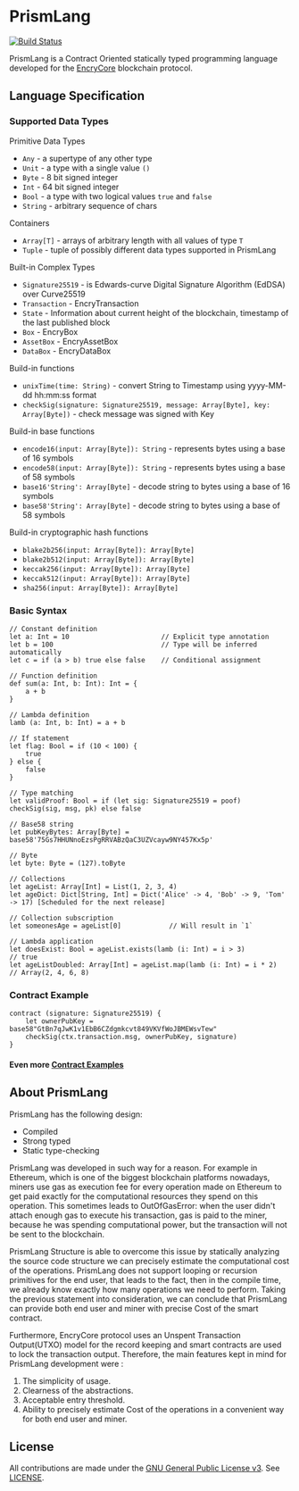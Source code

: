 # PrismLang
[![Build Status](https://api.travis-ci.org/EncryFoundation/PrismLang.svg?branch=master)](https://travis-ci.org/EncryFoundation/PrismLang)

PrismLang is a Contract Oriented statically typed programming language developed for the [EncryCore](https://github.com/EncryFoundation/EncryCore) blockchain protocol.

## Language Specification

### Supported Data Types

Primitive Data Types
- `Any` - a supertype of any other type
- `Unit` - a type with a single value `()`
- `Byte` - 8 bit signed integer
- `Int` - 64 bit signed integer
- `Bool` - a type with two logical values `true` and `false`
- `String` - arbitrary sequence of chars

Containers
- `Array[T]` - arrays of arbitrary length with all values of type `T`
- `Tuple` - tuple of possibly different data types supported in PrismLang

Built-in Complex Types
- `Signature25519` - is Edwards-curve Digital Signature Algorithm (EdDSA) over Curve25519
- `Transaction` - EncryTransaction
- `State` - Information about current height of the blockchain, timestamp of the last published block
- `Box` - EncryBox
- `AssetBox` - EncryAssetBox
- `DataBox` - EncryDataBox

Build-in functions
- `unixTime(time: String)` - convert String to Timestamp using yyyy-MM-dd hh:mm:ss format
- `checkSig(signature: Signature25519, message: Array[Byte], key: Array[Byte])` - check message was signed with Key

Build-in base functions
- `encode16(input: Array[Byte]): String` - represents bytes using a base of 16 symbols
- `encode58(input: Array[Byte]): String` - represents bytes using a base of 58 symbols
- `base16'String': Array[Byte]` - decode string to bytes using a base of 16 symbols
- `base58'String': Array[Byte]` - decode string to bytes using a base of 58 symbols

Build-in cryptographic hash functions
- `blake2b256(input: Array[Byte]): Array[Byte]`
- `blake2b512(input: Array[Byte]): Array[Byte]`
- `keccak256(input: Array[Byte]): Array[Byte]`
- `keccak512(input: Array[Byte]): Array[Byte]`
- `sha256(input: Array[Byte]): Array[Byte]`

### Basic Syntax

    // Constant definition
    let a: Int = 10                       // Explicit type annotation
    let b = 100                           // Type will be inferred automatically
    let c = if (a > b) true else false    // Conditional assignment

    // Function definition
    def sum(a: Int, b: Int): Int = {
        a + b
    }

    // Lambda definition
    lamb (a: Int, b: Int) = a + b

    // If statement
    let flag: Bool = if (10 < 100) {
        true
    } else {
        false
    }

    // Type matching
    let validProof: Bool = if (let sig: Signature25519 = poof) checkSig(sig, msg, pk) else false

    // Base58 string
    let pubKeyBytes: Array[Byte] = base58'75Gs7HHUNnoEzsPgRRVABzQaC3UZVcayw9NY457Kx5p'

    // Byte
    let byte: Byte = (127).toByte

    // Collections
    let ageList: Array[Int] = List(1, 2, 3, 4)
    let ageDict: Dict[String, Int] = Dict('Alice' -> 4, 'Bob' -> 9, 'Tom' -> 17) [Scheduled for the next release]

    // Collection subscription
    let someonesAge = ageList[0]            // Will result in `1`

    // Lambda application
    let doesExist: Bool = ageList.exists(lamb (i: Int) = i > 3)             // true
    let ageListDoubled: Array[Int] = ageList.map(lamb (i: Int) = i * 2)     // Array(2, 4, 6, 8)

### Contract Example

    contract (signature: Signature25519) {
        let ownerPubKey = base58"GtBn7qJwK1v1EbB6CZdgmkcvt849VKVfWoJBMEWsvTew"
        checkSig(ctx.transaction.msg, ownerPubKey, signature)
    }
#### Even more [Contract Examples](https://github.com/EncryFoundation/PrismLang/tree/release/docs/examples)

## About PrismLang

PrismLang has the following design:
* Compiled
* Strong typed
* Static type-checking

PrismLang was developed in such way for a reason. For example in Ethereum, which is one of the biggest blockchain platforms nowadays, miners use gas as execution fee for every operation made on Ethereum to get paid exactly for the computational resources they spend on this operation. This sometimes leads to OutOfGasError: when the user didn't attach enough gas to execute his transaction, gas is paid to the miner, because he was spending computational power, but the transaction will not be sent to the blockchain.

PrismLang Structure is able to overcome this issue by statically analyzing the source code structure we can precisely estimate the computational cost of the operations. PrismLang does not support looping or recursion primitives for the end user, that leads to the fact, then in the compile time, we already know exactly how many operations we need to perform. Taking the previous statement into consideration, we can conclude that PrismLang can provide both end user and miner with precise Cost of the smart contract.

Furthermore, EncryCore protocol uses an Unspent Transaction Output(UTXO) model for the record keeping and smart contracts are used to lock the transaction output. Therefore, the main features kept in mind for PrismLang development were :
1) The simplicity of usage.
2) Clearness of the abstractions.
3) Acceptable entry threshold.
4) Ability to precisely estimate Cost of the operations in a convenient way for both end user and miner.

## License

All contributions are made under the [GNU General Public License v3](https://www.gnu.org/licenses/gpl-3.0.en.html). See [LICENSE](LICENSE).

